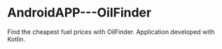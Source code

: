 # AndroidAPP---OilFinder
Find the cheapest fuel prices with OilFinder. Application developed with Kotlin.
